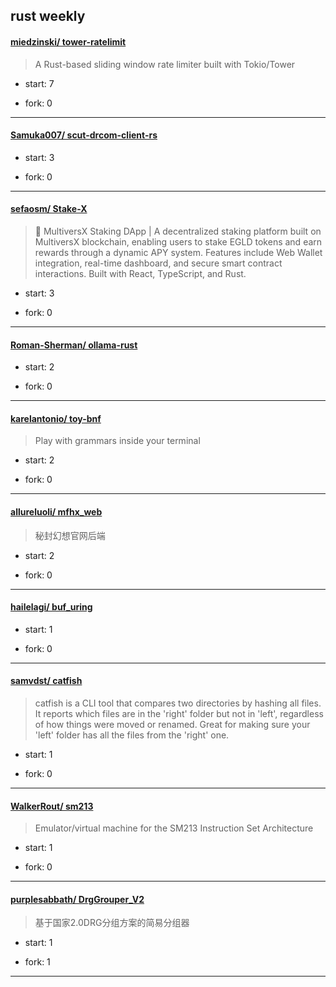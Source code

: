 ## rust weekly

#### [miedzinski/ tower-ratelimit](https://github.com/miedzinski/tower-ratelimit)
>  A Rust-based sliding window rate limiter built with Tokio/Tower
+ start: 7
+ fork: 0
---
#### [Samuka007/ scut-drcom-client-rs](https://github.com/Samuka007/scut-drcom-client-rs)
>  
+ start: 3
+ fork: 0
---
#### [sefaosm/ Stake-X](https://github.com/sefaosm/Stake-X)
>  🌟 MultiversX Staking DApp | A decentralized staking platform built on MultiversX blockchain, enabling users to stake EGLD tokens and earn rewards through a dynamic APY system. Features include Web Wallet integration, real-time dashboard, and secure smart contract interactions. Built with React, TypeScript, and Rust.
+ start: 3
+ fork: 0
---
#### [Roman-Sherman/ ollama-rust](https://github.com/Roman-Sherman/ollama-rust)
>  
+ start: 2
+ fork: 0
---
#### [karelantonio/ toy-bnf](https://github.com/karelantonio/toy-bnf)
>  Play with grammars inside your terminal
+ start: 2
+ fork: 0
---
#### [allureluoli/ mfhx_web](https://github.com/allureluoli/mfhx_web)
>  秘封幻想官网后端
+ start: 2
+ fork: 0
---
#### [hailelagi/ buf_uring](https://github.com/hailelagi/buf_uring)
>  
+ start: 1
+ fork: 0
---
#### [samvdst/ catfish](https://github.com/samvdst/catfish)
>  catfish is a CLI tool that compares two directories by hashing all files. It reports which files are in the 'right' folder but not in 'left', regardless of how things were moved or renamed. Great for making sure your 'left' folder has all the files from the 'right' one.
+ start: 1
+ fork: 0
---
#### [WalkerRout/ sm213](https://github.com/WalkerRout/sm213)
>  Emulator/virtual machine for the SM213 Instruction Set Architecture
+ start: 1
+ fork: 0
---
#### [purplesabbath/ DrgGrouper_V2](https://github.com/purplesabbath/DrgGrouper_V2)
>  基于国家2.0DRG分组方案的简易分组器
+ start: 1
+ fork: 1
---